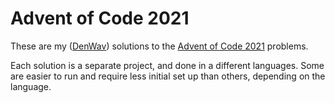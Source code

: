 # Advent of Code 2021

These are my ([DenWav](https://github.com/DenWav)) solutions to the [Advent of Code 2021](https://adventofcode.com/2021)
problems.

Each solution is a separate project, and done in a different languages. Some are easier to run and require less initial
set up than others, depending on the language.
